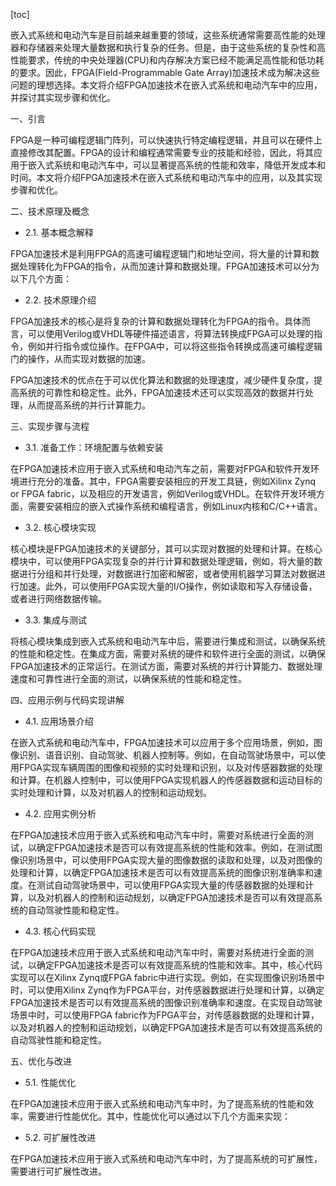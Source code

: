 
[toc]                    
                
                
嵌入式系统和电动汽车是目前越来越重要的领域，这些系统通常需要高性能的处理器和存储器来处理大量数据和执行复杂的任务。但是，由于这些系统的复杂性和高性能要求，传统的中央处理器(CPU)和内存解决方案已经不能满足高性能和低功耗的要求。因此，FPGA(Field-Programmable Gate Array)加速技术成为解决这些问题的理想选择。本文将介绍FPGA加速技术在嵌入式系统和电动汽车中的应用，并探讨其实现步骤和优化。

一、引言

FPGA是一种可编程逻辑门阵列，可以快速执行特定编程逻辑，并且可以在硬件上直接修改其配置。FPGA的设计和编程通常需要专业的技能和经验，因此，将其应用于嵌入式系统和电动汽车中，可以显著提高系统的性能和效率，降低开发成本和时间。本文将介绍FPGA加速技术在嵌入式系统和电动汽车中的应用，以及其实现步骤和优化。

二、技术原理及概念

- 2.1. 基本概念解释

FPGA加速技术是利用FPGA的高速可编程逻辑门和地址空间，将大量的计算和数据处理转化为FPGA的指令，从而加速计算和数据处理。FPGA加速技术可以分为以下几个方面：

- 2.2. 技术原理介绍

FPGA加速技术的核心是将复杂的计算和数据处理转化为FPGA的指令。具体而言，可以使用Verilog或VHDL等硬件描述语言，将算法转换成FPGA可以处理的指令，例如并行指令或位操作。在FPGA中，可以将这些指令转换成高速可编程逻辑门的操作，从而实现对数据的加速。

FPGA加速技术的优点在于可以优化算法和数据的处理速度，减少硬件复杂度，提高系统的可靠性和稳定性。此外，FPGA加速技术还可以实现高效的数据并行处理，从而提高系统的并行计算能力。

三、实现步骤与流程

- 3.1. 准备工作：环境配置与依赖安装

在FPGA加速技术应用于嵌入式系统和电动汽车之前，需要对FPGA和软件开发环境进行充分的准备。其中，FPGA需要安装相应的开发工具链，例如Xilinx Zynq or FPGA fabric，以及相应的开发语言，例如Verilog或VHDL。在软件开发环境方面，需要安装相应的嵌入式操作系统和编程语言，例如Linux内核和C/C++语言。

- 3.2. 核心模块实现

核心模块是FPGA加速技术的关键部分，其可以实现对数据的处理和计算。在核心模块中，可以使用FPGA实现复杂的并行计算和数据处理逻辑，例如，将大量的数据进行分组和并行处理，对数据进行加密和解密，或者使用机器学习算法对数据进行加速。此外，可以使用FPGA实现大量的I/O操作，例如读取和写入存储设备，或者进行网络数据传输。

- 3.3. 集成与测试

将核心模块集成到嵌入式系统和电动汽车中后，需要进行集成和测试，以确保系统的性能和稳定性。在集成方面，需要对系统的硬件和软件进行全面的测试，以确保FPGA加速技术的正常运行。在测试方面，需要对系统的并行计算能力、数据处理速度和可靠性进行全面的测试，以确保系统的性能和稳定性。

四、应用示例与代码实现讲解

- 4.1. 应用场景介绍

在嵌入式系统和电动汽车中，FPGA加速技术可以应用于多个应用场景，例如，图像识别、语音识别、自动驾驶、机器人控制等。例如，在自动驾驶场景中，可以使用FPGA实现车辆周围的图像和视频的实时处理和识别，以及对传感器数据的处理和计算。在机器人控制中，可以使用FPGA实现机器人的传感器数据和运动目标的实时处理和计算，以及对机器人的控制和运动规划。

- 4.2. 应用实例分析

在FPGA加速技术应用于嵌入式系统和电动汽车中时，需要对系统进行全面的测试，以确定FPGA加速技术是否可以有效提高系统的性能和效率。例如，在测试图像识别场景中，可以使用FPGA实现大量的图像数据的读取和处理，以及对图像的处理和计算，以确定FPGA加速技术是否可以有效提高系统的图像识别准确率和速度。在测试自动驾驶场景中，可以使用FPGA实现大量的传感器数据的处理和计算，以及对机器人的控制和运动规划，以确定FPGA加速技术是否可以有效提高系统的自动驾驶性能和稳定性。

- 4.3. 核心代码实现

在FPGA加速技术应用于嵌入式系统和电动汽车中时，需要对系统进行全面的测试，以确定FPGA加速技术是否可以有效提高系统的性能和效率。其中，核心代码实现可以在Xilinx Zynq或FPGA fabric中进行实现。例如，在实现图像识别场景中时，可以使用Xilinx Zynq作为FPGA平台，对传感器数据进行处理和计算，以确定FPGA加速技术是否可以有效提高系统的图像识别准确率和速度。在实现自动驾驶场景中时，可以使用FPGA fabric作为FPGA平台，对传感器数据的处理和计算，以及对机器人的控制和运动规划，以确定FPGA加速技术是否可以有效提高系统的自动驾驶性能和稳定性。

五、优化与改进

- 5.1. 性能优化

在FPGA加速技术应用于嵌入式系统和电动汽车中时，为了提高系统的性能和效率，需要进行性能优化。其中，性能优化可以通过以下几个方面来实现：

- 5.2. 可扩展性改进

在FPGA加速技术应用于嵌入式系统和电动汽车中时，为了提高系统的可扩展性，需要进行可扩展性改进。

